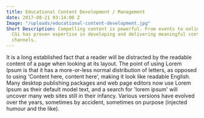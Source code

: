 ```yaml
---
title: Educational Content Development / Management
date: 2017-08-21 03:14:00 Z
Image: "/uploads/educational-content-development.jpg"
Short Description: Compelling content is powerful. From events to online education,
  CGi has proven expertise in developing and delivering meaningful content via multiple
  channels.
---
```


It is a long established fact that a reader will be distracted by the readable content of a page when looking at its layout. The point of using Lorem Ipsum is that it has a more-or-less normal distribution of letters, as opposed to using 'Content here, content here', making it look like readable English. Many desktop publishing packages and web page editors now use Lorem Ipsum as their default model text, and a search for 'lorem ipsum' will uncover many web sites still in their infancy. Various versions have evolved over the years, sometimes by accident, sometimes on purpose (injected humour and the like).